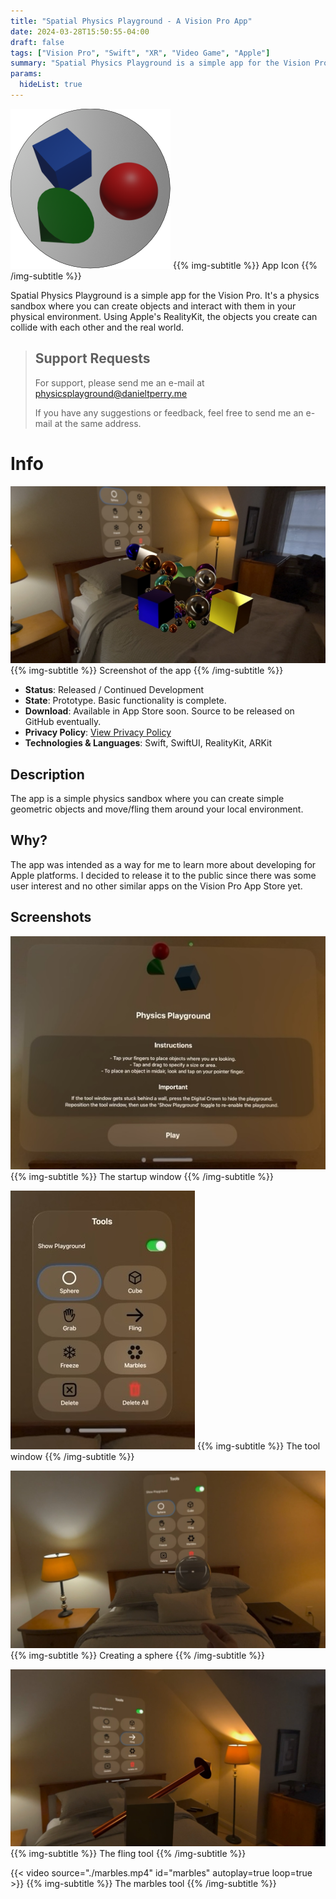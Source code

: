```yaml
---
title: "Spatial Physics Playground - A Vision Pro App"
date: 2024-03-28T15:50:55-04:00
draft: false
tags: ["Vision Pro", "Swift", "XR", "Video Game", "Apple"]
summary: "Spatial Physics Playground is a simple app for the Vision Pro. It's a physics sandbox where you can create objects and interact with them in your physical environment. Using Apple's RealityKit, the objects you create can collide with each other and the real world."
params:
  hideList: true
---
```


![](./icon.png#center)
{{% img-subtitle %}}
App Icon
{{% /img-subtitle %}}

Spatial Physics Playground is a simple app for the Vision Pro. It's a physics sandbox where you can create objects and interact with them in your physical environment. Using Apple's RealityKit, the objects you create can collide with each other and the real world.

> ## Support Requests
>
> For support, please send me an e-mail at <a href="mailto:physicsplayground@danieltperry.me?subject=Spatial Physics Playground Support">physicsplayground\@danieltperry.me</a>
> 
> If you have any suggestions or feedback, feel free to send me an e-mail at the same address.

# Info
![](./screenshot1.jpg#center)
{{% img-subtitle %}}
Screenshot of the app
{{% /img-subtitle %}}

* **Status**: Released / Continued Development
* **State**: Prototype. Basic functionality is complete.
* **Download**: Available in App Store soon. Source to be released on GitHub eventually.
* **Privacy Policy**: [View Privacy Policy](./privacy)
* **Technologies & Languages**: Swift, SwiftUI, RealityKit, ARKit

## Description
The app is a simple physics sandbox where you can create simple geometric objects and move/fling them around your local environment.

<!--## Related Posts and Projects
*No content yet*-->

## Why?
The app was intended as a way for me to learn more about developing for Apple platforms. I decided to release it to the public since there was some user interest and no other similar apps on the Vision Pro App Store yet.

## Screenshots

![](./intro_window.jpg#center)
{{% img-subtitle %}}
The startup window
{{% /img-subtitle %}}

![](./tool_menu.jpg#center)
{{% img-subtitle %}}
The tool window
{{% /img-subtitle %}}

![](./screenshot2.jpg#center)
{{% img-subtitle %}}
Creating a sphere
{{% /img-subtitle %}}

![](./fling_tool2.jpg#center)
{{% img-subtitle %}}
The fling tool
{{% /img-subtitle %}}

{{< video source="./marbles.mp4" id="marbles" autoplay=true loop=true >}}
{{% img-subtitle %}}
The marbles tool
{{% /img-subtitle %}}
